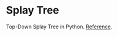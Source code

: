 # Splay Tree

Top-Down Splay Tree in Python. [Reference](http://www.geocities.jp/m_hiroi/light/pyalgo21.html).
